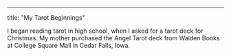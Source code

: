 ---
title: "My Tarot Beginnings"

I began reading tarot in high school, when I asked for a tarot deck for Christmas. My mother purchased the Angel Tarot deck from Walden Books at College Square Mall in Cedar Falls, Iowa.
